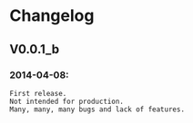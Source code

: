 # Changelog


## V0.0.1_b

### 2014-04-08:
    First release.
    Not intended for production.
    Many, many, many bugs and lack of features.
